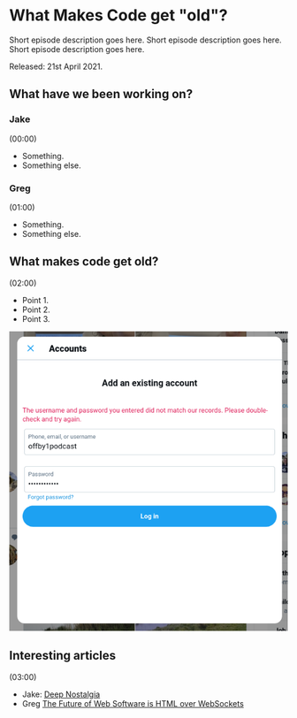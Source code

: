 # What Makes Code get "old"?

Short episode description goes here. Short episode description goes here. Short episode description goes here.

Released: 21st April 2021.

## What have we been working on?

### Jake

(00:00)

+ Something.
+ Something else.

### Greg

(01:00)

+ Something.
+ Something else.

## What makes code get old?

(02:00)

+ Point 1.
+ Point 2.
+ Point 3.

![Twitter won't let me sign up](img/001-twitter.png)

## Interesting articles

(03:00)

+ Jake: [Deep Nostalgia](https://www.myheritage.com/deep-nostalgia)
+ Greg [The Future of Web Software is HTML over WebSockets](https://alistapart.com/article/the-future-of-web-software-is-html-over-websockets/)
